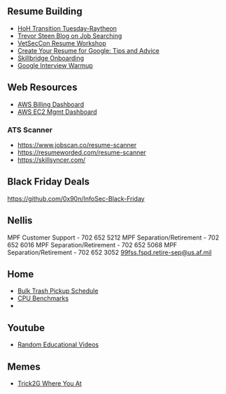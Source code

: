 ## Resume Building
- [HoH Transition Tuesday-Raytheon](https://www.youtube.com/watch?v=4Xx_q3kxgqc)
- [Trevor Steen Blog on Job Searching](https://ratil.life/searching-for-a-job/)
- [VetSecCon Resume Workshop](https://docs.google.com/presentation/d/1MjrCIYuIT6bUcJseVgcmQi_8KZ2M-i92/edit#slide=id.p1)
- [Create Your Resume for Google: Tips and Advice](https://www.youtube.com/watch?v=BYUy1yvjHxE)
- [Skillbridge Onboarding](https://www.hiringourheroes.org/career-services/fellowships/internships/cfp/onboarding/)
- [Google Interview Warmup](https://grow.google/certificates/interview-warmup/category/cybersecurity/all-questions/)

## Web Resources
- [AWS Billing Dashboard](https://us-east-1.console.aws.amazon.com/costmanagement/home?region=us-east-1#/home)
- [AWS EC2 Mgmt Dashboard](https://us-east-1.console.aws.amazon.com/ec2/home)

### ATS Scanner
- https://www.jobscan.co/resume-scanner
- https://resumeworded.com/resume-scanner
- https://skillsyncer.com/

## Black Friday Deals
https://github.com/0x90n/InfoSec-Black-Friday

## Nellis
MPF Customer Support - 702 652 5212
MPF Separation/Retirement - 702 652 6016
MPF Separation/Retirement - 702 652 5068
MPF Separation/Retirement - 702 652 3052
99fss.fspd.retire-sep@us.af.mil

## Home
- [Bulk Trash Pickup Schedule](https://www.republicservices.com/schedule)
- [CPU Benchmarks](https://www.cpubenchmark.net/cpu_list.php)
- 
## Youtube
- [Random Educational Videos](https://www.youtube.com/@veritasium)

## Memes
- [Trick2G Where You At](https://www.youtube.com/watch?v=AZtji4qwU9o)